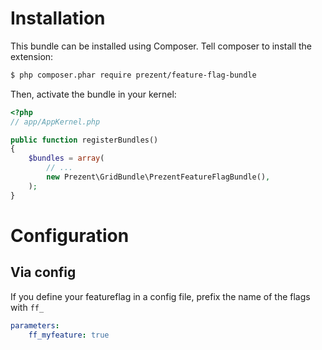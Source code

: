 # Installation

This bundle can be installed using Composer. Tell composer to install the extension:

```bash
$ php composer.phar require prezent/feature-flag-bundle
```

Then, activate the bundle in your kernel:

```php
<?php
// app/AppKernel.php

public function registerBundles()
{
    $bundles = array(
        // ...
        new Prezent\GridBundle\PrezentFeatureFlagBundle(),
    );
}
```

# Configuration

## Via config
If you define your featureflag in a config file, prefix the name of the flags with ```ff_```

```yml
parameters:
    ff_myfeature: true
```